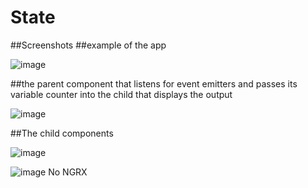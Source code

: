 # State
##Screenshots
##example of the app

![image](https://user-images.githubusercontent.com/40246928/191336583-4c4c956d-a643-4b05-960f-b1906baa6ab3.png)

##the parent component that listens for event emitters and passes its variable counter into the child that displays the output

![image](https://user-images.githubusercontent.com/40246928/191336666-9eb93e95-4d08-4e21-a718-7908b6c1abbd.png)

##The child components

![image](https://user-images.githubusercontent.com/40246928/191336701-af3225a6-685d-44de-a079-d65445b5a4a2.png)

![image](https://user-images.githubusercontent.com/40246928/191336759-6f377aa5-fa35-47f8-8f36-1d771acee6f8.png)
No NGRX
